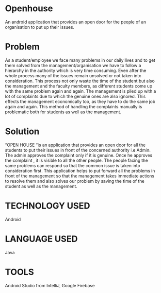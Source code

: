 # Openhouse
An android application that provides an open door for the people of an organisation to put up their issues.

# Problem
As a student/employee we face many problems in our daily lives and to get them solved from the management/organisation we have to follow a hierarchy in the authority which is very time consuming. Even after the whole process many of the issues remain unsolved or not taken into consideration.
This process not only waste the time of the student but also the management and the faculty members, as different students come up with the same problem again and again. The management is piled up with a lot of complaints due to which the genuine ones are also ignored.
This effects the management economically too, as they have to do the same job again and again.
 This method of handling the complaints manually is problematic both for students as well as the management.


# Solution
 “OPEN HOUSE “is an application that provides an open door for all the students to put their issues in front of the concerned authority i.e Admin. The admin approves the complaint only if it is genuine.
Once he approves the complaint , it is visible to all the other people.
The people facing the same problems can respond so that the common issue is taken into consideration first.
This application helps to put forward all the problems in front of the management so that the management takes immediate actions to resolve them and also solves our problem by saving the time of the student as well as the management.


# TECHNOLOGY USED
Android
# LANGUAGE USED
Java
# TOOLS
Android Studio from IntelliJ, Google Firebase
